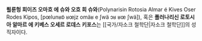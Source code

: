 **푈룬헝 회이즈 오마흐 에 슈와 오흐 회 슈와**(Polynarisin Rotosia Almar é Kives Oser Rodes Kipos, [pœlunʁɒ̃ ʁœjz omäʁ e ʃwä ɔʁ ʁœ ʃwä]), 혹은 **폴러나리신 로토시아 알마르 에 키베스 오세르 로데스 키포스**는 [[국가/자소크 철학단|자소크 철학단]]의 성직자이다.